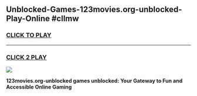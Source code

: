 
## Unblocked-Games-123movies.org-unblocked-Play-Online #cllmw
<h3>
<a href="https://news.freeplayer.one?title=123movies.org-unblocked&ref=3">CLICK TO PLAY</a></h3>
<hr>

<h3>
<a href="https://news.freeplayer.one?title=123movies.org-unblocked&ref=3">CLICK 2 PLAY</a>
  
</h3>

<a href="https://news.freeplayer.one?title=123movies.org-unblocked&ref=3"><img src="https://clearcache.store/games.png"></a>


**123movies.org-unblocked games unblocked: Your Gateway to Fun and Accessible Online Gaming**
